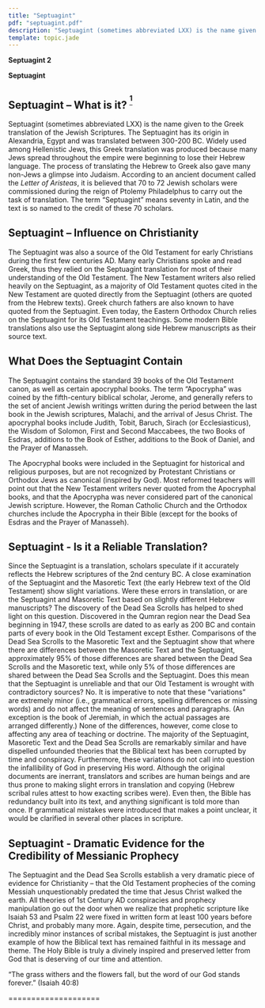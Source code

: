 ```yaml
---
title: "Septuagint"
pdf: "septuagint.pdf"
description: "Septuagint (sometimes abbreviated LXX) is the name given to the Greek translation of the Jewish Scriptures."
template: topic.jade
---
```



**Septuagint 2**

**Septuagint**

Septuagint – What is it? <sup>**[<sup>1</sup>](#sdfootnote1sym)**</sup>
-----------------------------------------------------------------------

Septuagint (sometimes abbreviated LXX) is the name given to the Greek
translation of the Jewish Scriptures. The Septuagint has its origin in
Alexandria, Egypt and was translated between 300-200 BC. Widely used
among Hellenistic Jews, this Greek translation was produced because many
Jews spread throughout the empire were beginning to lose their Hebrew
language. The process of translating the Hebrew to Greek also gave many
non-Jews a glimpse into Judaism. According to an ancient document called
the *Letter of Aristeas*, it is believed that 70 to 72 Jewish scholars
were commissioned during the reign of Ptolemy Philadelphus to carry out
the task of translation. The term “Septuagint” means seventy in Latin,
and the text is so named to the credit of these 70 scholars.

Septuagint – Influence on Christianity
--------------------------------------

The Septuagint was also a source of the Old Testament for early
Christians during the first few centuries AD. Many early Christians
spoke and read Greek, thus they relied on the Septuagint translation for
most of their understanding of the Old Testament. The New Testament
writers also relied heavily on the Septuagint, as a majority of Old
Testament quotes cited in the New Testament are quoted directly from the
Septuagint (others are quoted from the Hebrew texts). Greek church
fathers are also known to have quoted from the Septuagint. Even today,
the Eastern Orthodox Church relies on the Septuagint for its Old
Testament teachings. Some modern Bible translations also use the
Septuagint along side Hebrew manuscripts as their source text.

What Does the Septuagint Contain
--------------------------------

The Septuagint contains the standard 39 books of the Old Testament
canon, as well as certain apocryphal books. The term “Apocrypha” was
coined by the fifth-century biblical scholar, Jerome, and generally
refers to the set of ancient Jewish writings written during the period
between the last book in the Jewish scriptures, Malachi, and the arrival
of Jesus Christ. The apocryphal books include Judith, Tobit, Baruch,
Sirach (or Ecclesiasticus), the Wisdom of Solomon, First and Second
Maccabees, the two Books of Esdras, additions to the Book of Esther,
additions to the Book of Daniel, and the Prayer of Manasseh.

The Apocryphal books were included in the Septuagint for historical and
religious purposes, but are not recognized by Protestant Christians or
Orthodox Jews as canonical (inspired by God). Most reformed teachers
will point out that the New Testament writers never quoted from the
Apocryphal books, and that the Apocrypha was never considered part of
the canonical Jewish scripture. However, the Roman Catholic Church and
the Orthodox churches include the Apocrypha in their Bible (except for
the books of Esdras and the Prayer of Manasseh).

Septuagint - Is it a Reliable Translation?
------------------------------------------

Since the Septuagint is a translation, scholars speculate if it
accurately reflects the Hebrew scriptures of the 2nd century BC. A close
examination of the Septuagint and the Masoretic Text (the early Hebrew
text of the Old Testament) show slight variations. Were these errors in
translation, or are the Septuagint and Masoretic Text based on slightly
different Hebrew manuscripts? The discovery of the Dead Sea Scrolls has
helped to shed light on this question. Discovered in the Qumran region
near the Dead Sea beginning in 1947, these scrolls are dated to as early
as 200 BC and contain parts of every book in the Old Testament except
Esther. Comparisons of the Dead Sea Scrolls to the Masoretic Text and
the Septuagint show that where there are differences between the
Masoretic Text and the Septuagint, approximately 95% of those
differences are shared between the Dead Sea Scrolls and the Masoretic
text, while only 5% of those differences are shared between the Dead Sea
Scrolls and the Septuagint. Does this mean that the Septuagint is
unreliable and that our Old Testament is wrought with contradictory
sources? No. It is imperative to note that these “variations” are
extremely minor (i.e., grammatical errors, spelling differences or
missing words) and do not affect the meaning of sentences and
paragraphs. (An exception is the book of Jeremiah, in which the actual
passages are arranged differently.) None of the differences, however,
come close to affecting any area of teaching or doctrine. The majority
of the Septuagint, Masoretic Text and the Dead Sea Scrolls are
remarkably similar and have dispelled unfounded theories that the
Biblical text has been corrupted by time and conspiracy. Furthermore,
these variations do not call into question the infallibility of God in
preserving His word. Although the original documents are inerrant,
translators and scribes are human beings and are thus prone to making
slight errors in translation and copying (Hebrew scribal rules attest to
how exacting scribes were). Even then, the Bible has redundancy built
into its text, and anything significant is told more than once. If
grammatical mistakes were introduced that makes a point unclear, it
would be clarified in several other places in scripture.

Septuagint - Dramatic Evidence for the Credibility of Messianic Prophecy
------------------------------------------------------------------------

The Septuagint and the Dead Sea Scrolls establish a very dramatic piece
of evidence for Christianity – that the Old Testament prophecies of the
coming Messiah unquestionably predated the time that Jesus Christ walked
the earth. All theories of 1st Century AD conspiracies and prophecy
manipulation go out the door when we realize that prophetic scripture
like Isaiah 53 and Psalm 22 were fixed in written form at least 100
years before Christ, and probably many more. Again, despite time,
persecution, and the incredibly minor instances of scribal mistakes, the
Septuagint is just another example of how the Biblical text has remained
faithful in its message and theme. The Holy Bible is truly a divinely
inspired and preserved letter from God that is deserving of our time and
attention.

“The grass withers and the flowers fall, but the word of our God stands
forever.” (Isaiah 40:8)

====================

